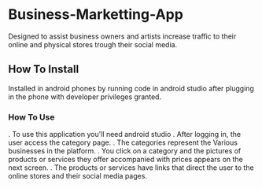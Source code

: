 # Business-Marketting-App
Designed to assist business owners and artists increase traffic to their online and physical stores trough their social media. 
## How To Install
Installed in android phones by running code in android studio after plugging in the phone with developer privileges granted. 
### How To Use
. To use this application you'll need android studio
. After logging in, the user access the category page.
. The categories represent the Various businesses in the platform.
. You click on a category and the pictures of products or services they offer accompanied with prices appears on the next screen.
. The products or services have links that direct the user to the online stores and their social media pages. 

